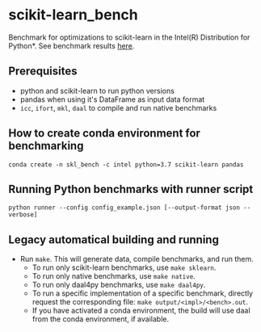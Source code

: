 # scikit-learn_bench

Benchmark for optimizations to scikit-learn in the Intel(R) Distribution for
Python*. See benchmark results [here](https://intelpython.github.io/scikit-learn_bench).

## Prerequisites
- python and scikit-learn to run python versions
- pandas when using it's DataFrame as input data format
- `icc`, `ifort`, `mkl`, `daal` to compile and run native benchmarks

## How to create conda environment for benchmarking
`conda create -n skl_bench -c intel python=3.7 scikit-learn pandas`

## Running Python benchmarks with runner script
`python runner --config config_example.json [--output-format json --verbose]`

## Legacy automatical building and running
- Run `make`. This will generate data, compile benchmarks, and run them.
  - To run only scikit-learn benchmarks, use `make sklearn`.
  - To run only native benchmarks, use `make native`.
  - To run only daal4py benchmarks, use `make daal4py`.
  - To run a specific implementation of a specific benchmark,
    directly request the corresponding file: `make output/<impl>/<bench>.out`.
  - If you have activated a conda environment, the build will use daal from
    the conda environment, if available.

